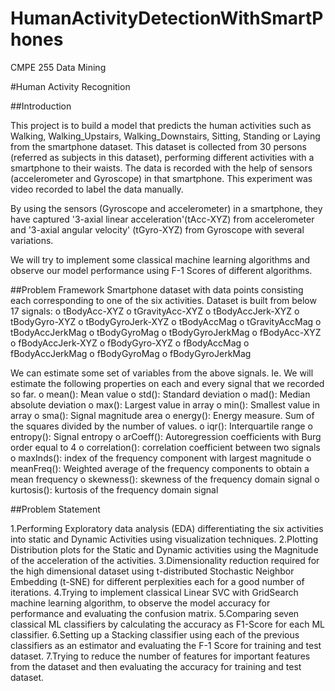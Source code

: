# HumanActivityDetectionWithSmartPhones
CMPE 255 Data Mining 


#Human Activity Recognition

##Introduction

This project is to build a model that predicts the human activities such as Walking, Walking_Upstairs, Walking_Downstairs, Sitting, Standing or Laying from the smartphone dataset.
This dataset is collected from 30 persons (referred as subjects in this dataset), performing different activities with a smartphone to their waists. The data is recorded with the help of sensors (accelerometer and Gyroscope) in that smartphone. This experiment was video recorded to label the data manually.

By using the sensors (Gyroscope and accelerometer) in a smartphone, they have captured '3-axial linear acceleration'(tAcc-XYZ) from accelerometer and '3-axial angular velocity' (tGyro-XYZ) from Gyroscope with several variations.

We will try to implement some classical machine learning algorithms and observe our model performance using F-1 Scores of different algorithms.

##Problem Framework
Smartphone dataset with data points consisting each corresponding to one of the six activities.
Dataset is built from below 17 signals:
o	tBodyAcc-XYZ
o	tGravityAcc-XYZ
o	tBodyAccJerk-XYZ
o	tBodyGyro-XYZ
o	tBodyGyroJerk-XYZ
o	tBodyAccMag
o	tGravityAccMag
o	tBodyAccJerkMag
o	tBodyGyroMag
o	tBodyGyroJerkMag
o	fBodyAcc-XYZ
o	fBodyAccJerk-XYZ
o	fBodyGyro-XYZ
o	fBodyAccMag
o	fBodyAccJerkMag
o	fBodyGyroMag
o	fBodyGyroJerkMag

We can estimate some set of variables from the above signals. Ie. We will estimate the following properties on each and every signal that we recorded so far.
o	mean(): Mean value
o	std(): Standard deviation
o	mad(): Median absolute deviation
o	max(): Largest value in array
o	min(): Smallest value in array
o	sma(): Signal magnitude area
o	energy(): Energy measure. Sum of the squares divided by the number of values.
o	iqr(): Interquartile range
o	entropy(): Signal entropy
o	arCoeff(): Autoregression coefficients with Burg order equal to 4
o	correlation(): correlation coefficient between two signals
o	maxInds(): index of the frequency component with largest magnitude
o	meanFreq(): Weighted average of the frequency components to obtain a mean frequency
o	skewness(): skewness of the frequency domain signal
o	kurtosis(): kurtosis of the frequency domain signal

##Problem Statement

1.Performing Exploratory data analysis (EDA) differentiating the six activities into static and Dynamic Activities using visualization techniques.
2.Plotting Distribution plots for the Static and Dynamic activities using the Magnitude of the acceleration of the activities.
3.Dimensionality reduction required for the high dimensional dataset using t-distributed Stochastic Neighbor Embedding (t-SNE) for different perplexities each for a good number of iterations.
4.Trying to implement classical Linear SVC with GridSearch machine learning algorithm, to observe the model accuracy for performance and evaluating the confusion matrix.
5.Comparing seven classical ML classifiers by calculating the accuracy as F1-Score for each ML classifier.
6.Setting up a Stacking classifier using each of the previous classifiers as an estimator and evaluating the F-1 Score for training and test dataset.
7.Trying to reduce the number of features for important features from the dataset and then evaluating the accuracy for training and test dataset.
